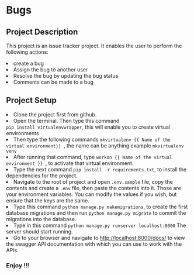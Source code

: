 # Bugs
    
## Project Description
This project is an issue tracker project. It enables the user to 
perform the following actions:
<li>
create a bug
</li>
<li>
Assign the bug to another user
</li>
<li>
Resolve the bug by updating the bug status
</li>
<li>
Comments can be made to a bug
</li>

##  Project Setup
<li>Clone the project first from github.</li>
<li>Open the terminal. Then type this command <code>
pip install virtualenvwrapper</code>, this will enable you to 
create virtual environments</li>
<li>Then type the following commands
<code>mkvirtualenv {{ Name of the virtual environment}} </code>,
the name can be anything example <code>mkvirtualenv venv</code>
<li>After running that command, type
<code>workon {{ Name of the virtual environment }} </code>, 
to activate that virtual environment.</li>
<li>Type the next command <code>pip install -r requirements.txt</code>,
to install the dependencies for the project.
</li>
<li>Navigate to the root of project and open 
<code>.env.sample</code> file, copy the contents and create 
a <code>.env</code> file, then paste the contents into it. Those 
are your environment variables. You can modify the values if you wish,
but ensure that the keys are the same.</li>
<li>Type this command <code>python manage.py makemigrations</code>,
to create the first database migrations and then run 
<code>python manage.py migrate</code> to commit the migrations into the database.
</li>
<li>
    Type in this command <code>python manage.py runserver localhost:8000</code>
        The server should start running.
</li>
<li>
    Go to your browser and navigate to <a href="http://localhost:8000/docs/">http://localhost:8000/docs/</a>
to view the swagger API documentation with which you can use to work with
the APIs.
</li>

### Enjoy !!!